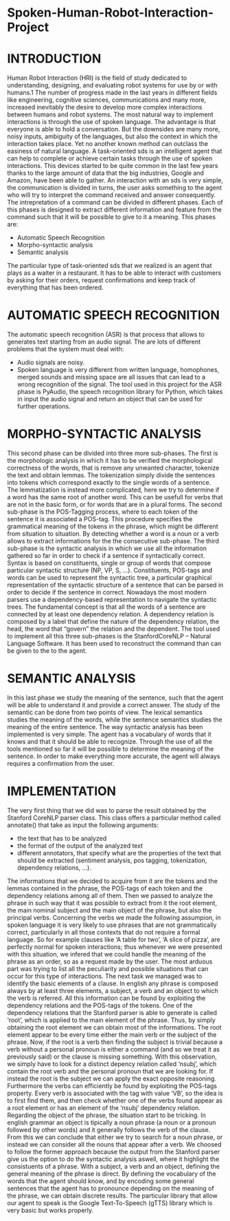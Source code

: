 # Spoken-Human-Robot-Interaction-Project

# INTRODUCTION 
Human Robot Interaction (HRI) is the field of study dedicated to understanding, designing, and evaluating robot systems for use   by or with humans.1 
  The number of progress made in the last years in different fields like engineering, cognitive sciences, communications  and many more, increased inevitably the desire to develop more complex interactions between humans and robot systems. The most natural way to implement interactions is through the use of spoken language. The advantage is that everyone is able to hold a conversation. But the downsides are many more, noisy inputs, ambiguity of the languages, but also the context in which the interaction takes place. Yet no another known method can outclass the easiness of natural language. 
  A task-oriented sds is an intelligent agent that can help to complete or achieve certain tasks through the use of spoken interactions. This devices started to be quite common in the last few years thanks to the large amount of data that the big industries, Google and Amazon, have been able to gather. An interaction with an sds is very simple, the communication is divided in turns, the user asks something to the agent who will try to interpret the command received and answer consequently. The intrepretation of a command can be divided in different phases. Each of this phases is designed to extract different information and feature from the command such that it will be possible to give to it a meaning. This phases are: 
- Automatic Speech Recognition 
- Morpho-syntactic analysis 
- Semantic analysis 
 
The particular type of task-oriented sds that we realized is an agent that plays as a waiter in a restaurant. It has to be able to interact with customers by asking for their orders, request confirmations and keep track of everything that has been ordered. 

# AUTOMATIC SPEECH RECOGNITION 
The automatic speech recognition (ASR) is that process that allows to generates text starting from an audio signal. The are lots of different problems that the system must deal with: 
- Audio signals are noisy. 
- Spoken language is very different from written language, homophones, merged sounds and missing space are all issues that can lead to a wrong recognition of the signal. 
  The tool used in this project for the ASR phase is PyAudio, the speech recognition library for Python, which takes in input the audio signal and return an object that can be used for further operations. 

# MORPHO-SYNTACTIC ANALYSIS 
This second phase can be divided into three more sub-phases. The first is the morphologic analysis in which it has to be verified the morphological correctness of the words, that is remove any unwanted character, tokenize the text and obtain lemmas. The tokenization simply divide the sentences into tokens which correspond exactly to the single words of a sentence. The lemmatization is instead more complicated, here we try to determine if a word has the same root of another word. This can be usefull for verbs that are not in the basic form, or for words that are in a plural forms. 
  The second sub-phase is the POS-Tagging process, where to each token of the sentence it is associated a POS-tag. This procedure specifies the grammatical meaning of the tokens in the phrase, which might be different from situation to situation. By detecting whether a word is a noun or a verb allows to extract informations for the the consecutive sub-phase. 
  The third sub-phase is the syntactic analysis in which we use all the information gathered so far in order to check if a sentence if syntactically correct. Syntax is based on constituents, single or group of words that compose particular syntactic structure (NP, VP, S, …). 
  Constituents, POS-tags and words can be used to represent the syntactic tree, a particular graphical representation of the syntactic structure of a sentence that can be parsed in order to decide if the sentence in correct. Nowadays the most modern parsers use a dependency-based representation to navigate the syntactic trees. The fundamental concept is that all the words of a sentence are connected by at least one dependency relation. A dependency relation is composed by a label that define the nature of the dependency relation, the head, the word that “govern” the relation and the dependent. 
  The tool used to implement all this three sub-phases is the StanfordCoreNLP – Natural Language Software. It has been used to reconstruct the command than can be given to the to the agent. 

# SEMANTIC ANALYSIS 
In this last phase we study the meaning of the sentence, such that the agent will be able to understand it and provide a correct answer. The study of the semantic can be done from two points of view. The lexical semantics studies the meaning of the words, while the sentence semantics studies the meaning of the entire sentence. 
  The way syntactic analysis has been implemented is very simple. The agent has a vocabulary of words that it knows and that it should be able to recognize. Through the use of all the tools mentioned so far it will be possible to determine the meaning of the sentence. In order to make everything more accurate, the agent will always requires a confirmation from the user. 

# IMPLEMENTATION 
The very first thing that we did was to parse the result obtained by the Stanford CoreNLP parser class.  This class offers a particular method called annotate() that take as input the following arguments: 
- the text that has to be analyzed 
- the format of the output of the analyzed text 
- different annotators, that specify what are the properties of the text that should be extracted (sentiment analysis, pos tagging, tokenization, dependency relations, …). 

The informations that we decided to acquire from it are the tokens and the lemmas contained in the phrase, the POS-tags of each token and the dependency relations among all of them. Then we passed to analyze the phrase in such way that it was possible to extract from it the root element, the main nominal subject and the main object of the phrase, but also the principal verbs. Concerning the verbs we made the following assumpion, in spoken language it is very likely to use phrases that are not grammatically correct, particularly in all those contexts that do not require a formal language. So for example clauses like ‘A table for two’, ‘A slice of pizza’,  are perfectly normal for spoken interactions; thus whenever we were presented with this situation, we infered that we could handle the meaning of the phrase as an order, so as a request made by the user. The most arduous part was trying to list all the peculiarity and possible situations that can occur for this type of interactions. 
  The next task we managed was to identify the basic elements of a clause. In english any phrase is composed always by at least three elements, a subject, a verb and an object to which the verb is referred. All this information can be found by exploiting the dependency relations and the POS-tags of the tokens. 
  One of the dependency relations that the Stanford parser is able to generate is called ‘root’, which is applied to the main element of the phrase. Thus, by simply obtaining the root element we can obtain most of the informations. The root element appear to be every time either the main verb or the subject of the phrase. Now, if the root is a verb then finding the subject is trivial because a verb without a personal pronoun is either a command (and so we treat it as previously said) or the clause is missing something. With this observation, we simply have to look for a distinct depency relation called ‘nsubj’, which contain the root verb and the personal pronoun that we are looking for. If instead the root is the subject we can apply the exact opposite reasoning.  Furthermore the verbs can efficiently be found by exploiting the POS-tags property. Every verb is associated with the tag with value ‘VB’, so the idea is to first find them, and then check whether one of the verbs found appear as a root element or has an element of the ‘nsubj’ dependency relation. 
  Regarding the object of the phrase, the situation start to be tricking. In english grammar an object is tipically a noun phrase (a noun or a pronoun followed by other words) and it generally follows the verb of the clause. From this we can conclude that either we try to search for a noun phrase, or instead we can consider all the nouns that appear after a verb. We choosed to follow the former approach because the output from the Stanford parser give us the option to do the syntactic analysis aswell, where it highlight the consistuents of a phrase. 
  With a subject, a verb and an object, defining the general meaning of the phrase is direct. By  defining the vocabulary of the words that the agent should know, and by encoding some general sentences that the agent has to pronounce depending on the meaning of the phrase, we can obtain discrete results. The particular library that allow our agent to speak is the Google Text-To-Speech (gTTS) library which is very basic but works properly. 
